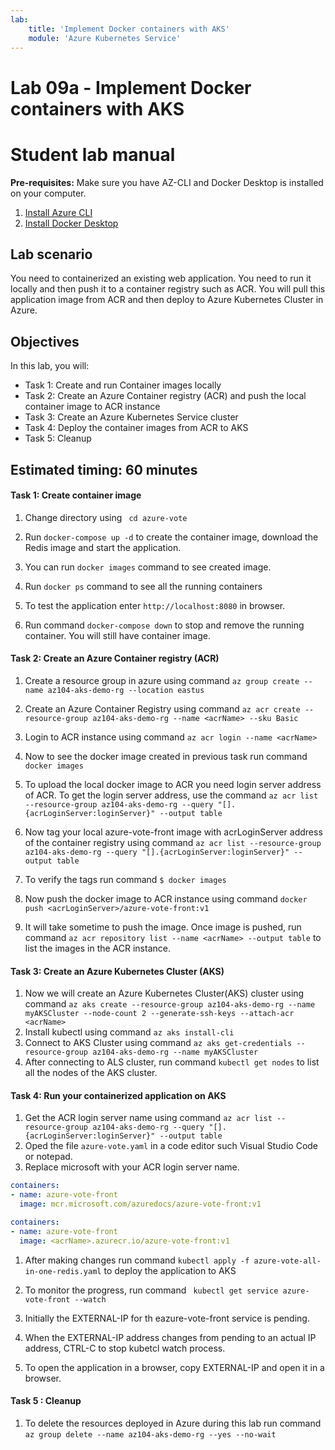 ```yaml
---
lab:
    title: 'Implement Docker containers with AKS'
    module: 'Azure Kubernetes Service'
---
```


# Lab 09a - Implement Docker containers with AKS
# Student lab manual

**Pre-requisites:** Make sure you have AZ-CLI and Docker Desktop is installed on your computer.
1. [Install Azure CLI](https://docs.microsoft.com/en-us/cli/azure/install-azure-cli)
2. [Install Docker Desktop](https://docs.docker.com/docker-for-windows/install/)
## Lab scenario

You need to containerized an existing web application. You need to run it locally and then push it to a container registry such as ACR. You will pull this application image from ACR and then deploy to Azure Kubernetes Cluster in Azure.

## Objectives

In this lab, you will:
  
+ Task 1: Create and run Container images locally
+ Task 2: Create an Azure Container registry (ACR) and push the local container image to ACR instance
+ Task 3: Create an Azure Kubernetes Service cluster
+ Task 4: Deploy the container images from ACR to AKS
+ Task 5: Cleanup

## Estimated timing: 60 minutes

#### Task 1: Create container image

1. Change directory using ` cd azure-vote`

1. Run `docker-compose up -d` to create the container image, download the Redis image and start the application.

1. You can run `docker images` command to see created image.

1. Run `docker ps` command to see all the running containers

1. To test the application enter `http://localhost:8080` in browser.

1. Run command `docker-compose down` to stop and remove the running container. You will still have container image.

#### Task 2: Create an Azure Container registry (ACR)

1. Create a resource group in azure using command `az group create --name az104-aks-demo-rg --location eastus`

1. Create an Azure Container Registry using command `az acr create --resource-group az104-aks-demo-rg --name <acrName> --sku Basic`
1. Login to ACR instance using command `az acr login --name <acrName>`

1. Now to see the docker image created in previous task run command `docker images`
1. To upload the local docker image to ACR you need login server address of ACR. To get the login server address, use the command `az acr list --resource-group az104-aks-demo-rg --query "[].{acrLoginServer:loginServer}" --output table`
1. Now tag your local azure-vote-front image with acrLoginServer address of the container registry using command `az acr list --resource-group az104-aks-demo-rg --query "[].{acrLoginServer:loginServer}" --output table`
1. To verify the tags run command `$ docker images`
1. Now push the docker image to ACR instance using command `docker push <acrLoginServer>/azure-vote-front:v1`
1. It will take sometime to push the image. Once image is pushed, run command `az acr repository list --name <acrName> --output table` to list the images in the ACR instance.

#### Task 3: Create an Azure Kubernetes Cluster (AKS)

1. Now we will create an Azure Kubernetes Cluster(AKS) cluster using command `az aks create
    --resource-group az104-aks-demo-rg
    --name myAKSCluster
    --node-count 2
    --generate-ssh-keys
    --attach-acr <acrName>`
1. Install kubectl using command `az aks install-cli`
1. Connect to AKS Cluster using command `az aks get-credentials --resource-group az104-aks-demo-rg --name myAKSCluster`
1. After connecting to ALS cluster, run command `kubectl get nodes` to list all the nodes of the AKS cluster.

#### Task 4: Run your containerized application on AKS

1. Get the ACR login server name using command `az acr list --resource-group az104-aks-demo-rg --query "[].{acrLoginServer:loginServer}" --output table`
1. Oped the file `azure-vote.yaml` in a code editor such Visual Studio Code or notepad.
1. Replace microsoft with your ACR login server name.

```yaml
containers:
- name: azure-vote-front
  image: mcr.microsoft.com/azuredocs/azure-vote-front:v1
```

```yaml
containers:
- name: azure-vote-front
  image: <acrName>.azurecr.io/azure-vote-front:v1
```
1. After making changes run command `kubectl apply -f azure-vote-all-in-one-redis.yaml` to deploy the application to AKS

1. To monitor the progress, run command ` kubectl get service azure-vote-front --watch`
1. Initially the EXTERNAL-IP for th eazure-vote-front service is pending.

1. When the EXTERNAL-IP address changes from pending to an actual IP address, CTRL-C to stop kubetcl watch process.
1. To open the application in a browser, copy EXTERNAL-IP and open it in a browser.

#### Task 5 : Cleanup
1. To delete the resources deployed in Azure during this lab run command `az group delete --name az104-aks-demo-rg --yes --no-wait`